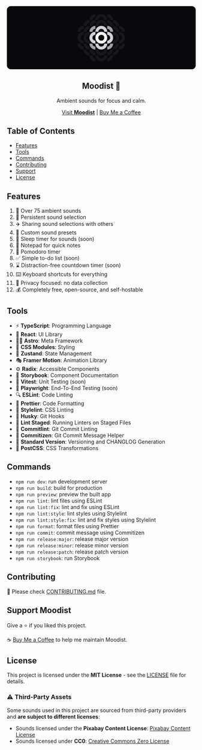 <div align="center">
  <img src="/assets/banner.svg" alt="Moodist Logo Banner" />
  <h2>Moodist 🌲</h2>
  <p>Ambient sounds for focus and calm.</p>
  <a href="https://moodist.app">Visit <strong>Moodist</strong></a> | <a href="https://buymeacoffee.com/remvze">Buy Me a Coffee</a>
</div>

## Table of Contents

- [Features](#features)
- [Tools](#tools)
- [Commands](#commands)
- [Contributing](#contributing)
- [Support](#support-moodist)
- [License](#license)

## Features

1. 🎵 Over 75 ambient sounds
1. 📝 Persistent sound selection
1. ✈️ Sharing sound selections with others
1. 🧰 Custom sound presets
1. 🌙 Sleep timer for sounds (soon)
1. 📓 Notepad for quick notes
1. 🍅 Pomodoro timer
1. ✅ Simple to-do list (soon)
1. ⌛ Distraction-free countdown timer (soon)
1. ⌨️ Keyboard shortcuts for everything
1. 🥷 Privacy focused: no data collection
1. 💰 Completely free, open-source, and self-hostable

## Tools

- ⚡ **TypeScript**: Programming Language
- 🔨 **React**: UI Library
- 🧑‍🚀 **Astro**: Meta Framework
- 🎨 **CSS Modules**: Styling
- 🐻 **Zustand**: State Management
- 🎭 **Framer Motion**: Animation Library
- ⚙️ **Radix**: Accessible Components
- 📕 **Storybook**: Component Documentation
- 🧪 **Vitest**: Unit Testing (soon)
- 🔭 **Playwright**: End-To-End Testing (soon)
- 🔍 **ESLint**: Code Linting
- 🧹 **Prettier**: Code Formatting
- 🧼 **Stylelint**: CSS Linting
- 🐶 **Husky**: Git Hooks
- 📝 **Lint Staged**: Running Linters on Staged Files
- 🧽 **Commitlint**: Git Commit Linting
- 🧭 **Commitizen**: Git Commit Message Helper
- 📓 **Standard Version**: Versioning and CHANGLOG Generation
- 🧰 **PostCSS**: CSS Transformations

## Commands

- `npm run dev`: run development server
- `npm run build`: build for production
- `npm run preview`: preview the built app
- `npm run lint`: lint files using ESLint
- `npm run lint:fix`: lint and fix using ESLint
- `npm run lint:style`: lint styles using Stylelint
- `npm run lint:style:fix`: lint and fix styles using Stylelint
- `npm run format`: format files using Prettier
- `npm run commit`: commit message using Commitizen
- `npm run release:major`: release major version
- `npm run release:minor`: release minor version
- `npm run release:patch`: release patch version
- `npm run storybook`: run Storybook

## Contributing

🚧 Please check [CONTRIBUTING.md](CONTRIBUTING.md) file.

## Support Moodist

Give a ⭐ if you liked this project.

☕ [Buy Me a Coffee](https://buymeacoffee.com) to help me maintain Moodist.

## License

This project is licensed under the **MIT License** - see the [LICENSE](LICENSE) file for details.

### ⚠️ Third-Party Assets

Some sounds used in this project are sourced from third-party providers and **are subject to different licenses**:

- Sounds licensed under the **Pixabay Content License**: [Pixabay Content License](https://pixabay.com/service/license-summary/)
- Sounds licensed under **CC0**: [Creative Commons Zero License](https://creativecommons.org/publicdomain/zero/1.0/)

